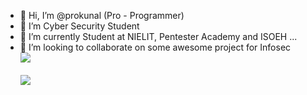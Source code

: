 - 👋 Hi, I’m @prokunal (Pro - Programmer)
- 👀 I’m Cyber Security Student
- 🌱 I’m currently Student at NIELIT, Pentester Academy and ISOEH ...
- 💞️ I’m looking to collaborate on some awesome project for Infosec<br>
     <img src="https://s6.gifyu.com/images/giphy7a00e0edffca1d6d.gif"><br><br>
     <a href="https://tryhackme.com/p/prokunal"><img src="https://i.ibb.co/3hvP1f2/prokunal.png"></a>
